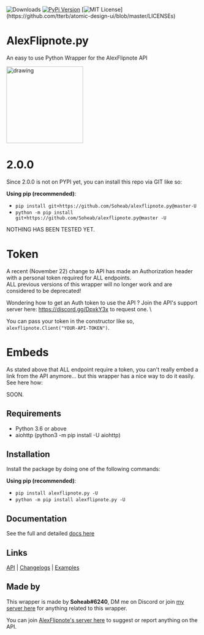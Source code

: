 ![Downloads](https://static.pepy.tech/personalized-badge/alexflipnote-py?period=total&units=none&left_color=black&right_color=red&left_text=Total+Downloads)
[![PyPi Version](https://img.shields.io/pypi/v/alexflipnote.py.svg)](https://pypi.python.org/pypi/alexflipnote.py/)
[![MIT License](https://img.shields.io/apm/l/atomic-design-ui.svg?)](https://github.com/tterb/atomic-design-ui/blob/master/LICENSEs)

# AlexFlipnote.py
An easy to use Python Wrapper for the AlexFlipnote API

<img src="https://alexflipnote.dev/branding/assets/avatar.png" alt="drawing" width="200"/>

# 2.0.0
Since 2.0.0 is not on PYPI yet, you can install this repo via GIT like so:

**Using pip (recommended)**:
- `pip install git+https://github.com/Soheab/alexflipnote.py@master-U`
- `python -m pip install git+https://github.com/Soheab/alexflipnote.py@master -U`

NOTHING HAS BEEN TESTED YET.

# Token
A recent (November 22) change to API has made an Authorization header with a personal token required for ALL endpoints. \
ALL previous versions of this wrapper will no longer work and are considered to be deprecated!

Wondering how to get an Auth token to use the API ? Join the API's support server here: https://discord.gg/DpxkY3x to request one. \

You can pass your token in the constructor like so, `alexflipnote.Client("YOUR-API-TOKEN")`.

# Embeds
As stated above that ALL endpoint require a token, you can't really embed a link from the API anymore...
but this wrapper has a nice way to do it easily. See here how:

SOON.


## Requirements
- Python 3.6 or above
- aiohttp (python3 -m pip install -U aiohttp)

## Installation
Install the package by doing one of the following commands:

**Using pip (recommended)**:
- `pip install alexflipnote.py -U`
- `python -m pip install alexflipnote.py -U`

## Documentation
See the full and detailed [docs here](docs.md)

## Links
[API](https://api.alexflipnote.dev) | [Changelogs](changelog.md) | [Examples](docs.md#examples)

## Made by

This wrapper is made by **Soheab#6240**, DM me on Discord or join [my server here](https://discord.gg/yCzcfju) for anything 
related to this wrapper.
 
You can join [AlexFlipnote's server here](https://discord.gg/DpxkY3x) to suggest or report anything on the API.
